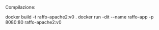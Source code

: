 Compilazione:

docker build -t raffo-apache2:v0 .
docker run -dit --name raffo-app -p 8080:80 raffo-apache2:v0
